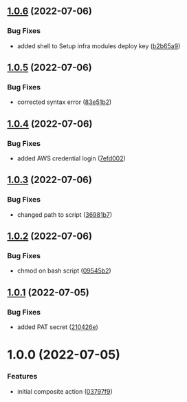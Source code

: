 ## [1.0.6](https://github.com/awazevr/amazon-terraform-setup-action/compare/v1.0.5...v1.0.6) (2022-07-06)


### Bug Fixes

* added shell to Setup infra modules deploy key ([b2b65a9](https://github.com/awazevr/amazon-terraform-setup-action/commit/b2b65a9b9a55b1e8aa924e86c00bbb7c2b5a9d51))

## [1.0.5](https://github.com/awazevr/amazon-terraform-setup-action/compare/v1.0.4...v1.0.5) (2022-07-06)


### Bug Fixes

* corrected syntax error ([83e51b2](https://github.com/awazevr/amazon-terraform-setup-action/commit/83e51b2b7b82e350a02574b3976ed1d21cf6d13c))

## [1.0.4](https://github.com/awazevr/amazon-terraform-setup-action/compare/v1.0.3...v1.0.4) (2022-07-06)


### Bug Fixes

* added AWS credential login ([7efd002](https://github.com/awazevr/amazon-terraform-setup-action/commit/7efd002e9a1f233d8b6e9ecb4b7650415fa8dfc2))

## [1.0.3](https://github.com/awazevr/amazon-terraform-setup-action/compare/v1.0.2...v1.0.3) (2022-07-06)


### Bug Fixes

* changed path to script ([36981b7](https://github.com/awazevr/amazon-terraform-setup-action/commit/36981b7537ede55135380d71791248cf9138061e))

## [1.0.2](https://github.com/awazevr/amazon-terraform-setup-action/compare/v1.0.1...v1.0.2) (2022-07-06)


### Bug Fixes

* chmod on bash script ([09545b2](https://github.com/awazevr/amazon-terraform-setup-action/commit/09545b2f42e367f4159cd97030c46ada4f884917))

## [1.0.1](https://github.com/awazevr/amazon-terraform-setup-action/compare/v1.0.0...v1.0.1) (2022-07-05)


### Bug Fixes

* added PAT secret ([210426e](https://github.com/awazevr/amazon-terraform-setup-action/commit/210426ede109521b21fffdb1f8e2f4b22201678e))

# 1.0.0 (2022-07-05)


### Features

* initial composite action ([03797f9](https://github.com/awazevr/amazon-terraform-setup-action/commit/03797f904710505803c5e2ff04bd73a44c93d639))
